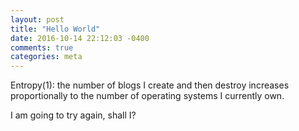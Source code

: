 ```yaml
---
layout: post
title: "Hello World"
date: 2016-10-14 22:12:03 -0400
comments: true
categories: meta
---
```


Entropy(1): the number of blogs I create and then destroy increases proportionally to the number of operating systems I currently own.

I am going to try again, shall I?
